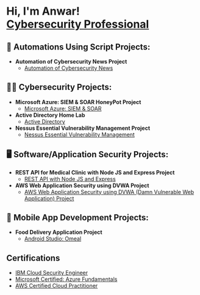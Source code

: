 <h1>Hi, I'm Anwar! <br/><a href="https://github.com/anwarsyed1"> <a href="https://www.linkedin.com/in/anwarullahsyed/">Cybersecurity Professional</a></h1>
  
<h2>🔁 Automations Using Script Projects:</h2>

- <b>Automation of Cybersecurity News Project</b>
  - [Automation of Cybersecurity News](https://github.com/anwarsyed1/Automation-of-Cybersecurity-News-with-Scripts)

<h2>👨‍💻 Cybersecurity Projects:</h2>

- <b>Microsoft Azure: SIEM & SOAR HoneyPot Project</b>
  - [Microsoft Azure: SIEM & SOAR](https://github.com/anwarsyed1/MicrosoftAzureSentinental-SIEM-)
- <b>Active Directory Home Lab</b>
  - [Active Directory](https://github.com/anwarsyed1/Active-Directory-Project)
- <b>Nessus Essential Vulnerability Management Project</b>
  - [Nessus Essential Vulnerability Management](https://github.com/anwarsyed1/VulnerabilityManagement-NessusEssentials)

<h2>🖥️ Software/Application Security Projects:</h2>

- <b>REST API for Medical Clinic with Node JS and Express Project</b>
  - [REST API with Node JS and Express](https://github.com/anwarsyed1/REST-API-with-Node-JS-Express)
- <b>AWS Web Application Security using DVWA Project</b>
  - [AWS Web Application Security using DVWA (Damn Vulnerable Web Application) Project](https://github.com/anwarsyed1/AWS-Web-Application-Security-DVWA-Lab)
  
<h2>📱 Mobile App Development Projects:</h2>

- <b>Food Delivery Application Project</b>
  - [Android Studio: Omeal](https://youtu.be/1oL-4Zecd7Q)

<h2>Certifications</h2>

- [IBM Cloud Security Engineer](https://github.com/anwarsyed1/IBM-Cloud-Security-Engineer-Cert-)
- [Microsoft Certified: Azure Fundamentals]()
- [AWS Certified Cloud Practitioner]()

